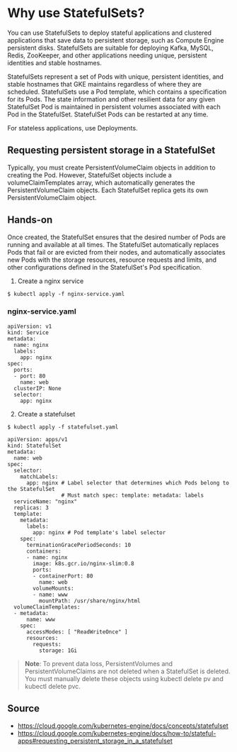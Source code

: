 # Why use StatefulSets?

You can use StatefulSets to deploy stateful applications and clustered applications that save data to persistent storage, such as Compute Engine persistent disks. StatefulSets are suitable for deploying Kafka, MySQL, Redis, ZooKeeper, and other applications needing unique, persistent identities and stable hostnames.

StatefulSets represent a set of Pods with unique, persistent identities, and stable hostnames that GKE maintains regardless of where they are scheduled. StatefulSets use a Pod template, which contains a specification for its Pods. The state information and other resilient data for any given StatefulSet Pod is maintained in persistent volumes associated with each Pod in the StatefulSet. StatefulSet Pods can be restarted at any time.

For stateless applications, use Deployments.

## Requesting persistent storage in a StatefulSet

Typically, you must create PersistentVolumeClaim objects in addition to creating the Pod. However, StatefulSet objects include a volumeClaimTemplates array, which automatically generates the PersistentVolumeClaim objects. Each StatefulSet replica gets its own PersistentVolumeClaim object.

## Hands-on
Once created, the StatefulSet ensures that the desired number of Pods are running and available at all times. The StatefulSet automatically replaces Pods that fail or are evicted from their nodes, and automatically associates new Pods with the storage resources, resource requests and limits, and other configurations defined in the StatefulSet's Pod specification.
1. Create a nginx service
```
$ kubectl apply -f nginx-service.yaml
```
### nginx-service.yaml
```
apiVersion: v1
kind: Service
metadata:
  name: nginx
  labels:
    app: nginx
spec:
  ports:
  - port: 80
    name: web
  clusterIP: None
  selector:
    app: nginx
```
2. Create a statefulset
```
$ kubectl apply -f statefulset.yaml
```

```
apiVersion: apps/v1
kind: StatefulSet
metadata:
  name: web
spec:
  selector:
    matchLabels:
      app: nginx # Label selector that determines which Pods belong to the StatefulSet
                 # Must match spec: template: metadata: labels
  serviceName: "nginx"
  replicas: 3
  template:
    metadata:
      labels:
        app: nginx # Pod template's label selector
    spec:
      terminationGracePeriodSeconds: 10
      containers:
      - name: nginx
        image: k8s.gcr.io/nginx-slim:0.8
        ports:
        - containerPort: 80
          name: web
        volumeMounts:
        - name: www
          mountPath: /usr/share/nginx/html
  volumeClaimTemplates:
  - metadata:
      name: www
    spec:
      accessModes: [ "ReadWriteOnce" ]
      resources:
        requests:
          storage: 1Gi
```

>**Note**: To prevent data loss, PersistentVolumes and PersistentVolumeClaims are not deleted when a StatefulSet is deleted. You must manually delete these objects using kubectl delete pv and kubectl delete pvc.



## Source
- https://cloud.google.com/kubernetes-engine/docs/concepts/statefulset
- https://cloud.google.com/kubernetes-engine/docs/how-to/stateful-apps#requesting_persistent_storage_in_a_statefulset
